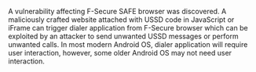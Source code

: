 A vulnerability affecting F-Secure SAFE browser was discovered. A maliciously crafted website attached with USSD code in JavaScript or iFrame can trigger dialer application from F-Secure browser which can be exploited by an attacker to send unwanted USSD messages or perform unwanted calls. In most modern Android OS, dialer application will require user interaction, however, some older Android OS may not need user interaction.